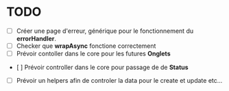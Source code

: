 # TODO

- [ ] Créer une page d'erreur, générique pour le fonctionnement du **errorHandler**.
- [ ] Checker que **wrapAsync** fonctione correctement
- [ ] Prévoir contoller dans le core pour les futures **Onglets**
- [ ] Prévoir controller dans le core pour passage de de **Status**
- [ ] Prévoir un helpers afin de controler la data pour le create et update etc...
